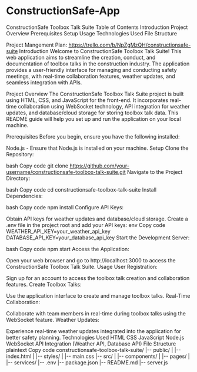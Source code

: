 # ConstructionSafe-App
ConstructionSafe Toolbox Talk Suite
Table of Contents
Introduction
Project Overview
Prerequisites
Setup
Usage
Technologies Used
File Structure

Project Mangement Plan: https://trello.com/b/NpZgMzQH/constructionsafe-suite
Introduction
Welcome to ConstructionSafe Toolbox Talk Suite! This web application aims to streamline the creation, conduct, and documentation of toolbox talks in the construction industry. The application provides a user-friendly interface for managing and conducting safety meetings, with real-time collaboration features, weather updates, and seamless integration with APIs.

Project Overview
The ConstructionSafe Toolbox Talk Suite project is built using HTML, CSS, and JavaScript for the front-end. It incorporates real-time collaboration using WebSocket technology, API integration for weather updates, and database/cloud storage for storing toolbox talk data. This README guide will help you set up and run the application on your local machine.

Prerequisites
Before you begin, ensure you have the following installed:

Node.js - Ensure that Node.js is installed on your machine.
Setup
Clone the Repository:

bash
Copy code
git clone https://github.com/your-username/constructionsafe-toolbox-talk-suite.git
Navigate to the Project Directory:

bash
Copy code
cd constructionsafe-toolbox-talk-suite
Install Dependencies:

bash
Copy code
npm install
Configure API Keys:

Obtain API keys for weather updates and database/cloud storage.
Create a .env file in the project root and add your API keys:
env
Copy code
WEATHER_API_KEY=your_weather_api_key
DATABASE_API_KEY=your_database_api_key
Start the Development Server:

bash
Copy code
npm start
Access the Application:

Open your web browser and go to http://localhost:3000 to access the ConstructionSafe Toolbox Talk Suite.
Usage
User Registration:

Sign up for an account to access the toolbox talk creation and collaboration features.
Create Toolbox Talks:

Use the application interface to create and manage toolbox talks.
Real-Time Collaboration:

Collaborate with team members in real-time during toolbox talks using the WebSocket feature.
Weather Updates:

Experience real-time weather updates integrated into the application for better safety planning.
Technologies Used
HTML
CSS
JavaScript
Node.js
WebSocket
API Integration (Weather API, Database API)
File Structure
plaintext
Copy code
constructionsafe-toolbox-talk-suite/
|-- public/
|   |-- index.html
|   |-- styles/
|       |-- main.css
|-- src/
|   |-- components/
|   |-- pages/
|   |-- services/
|-- .env
|-- package.json
|-- README.md
|-- server.js
